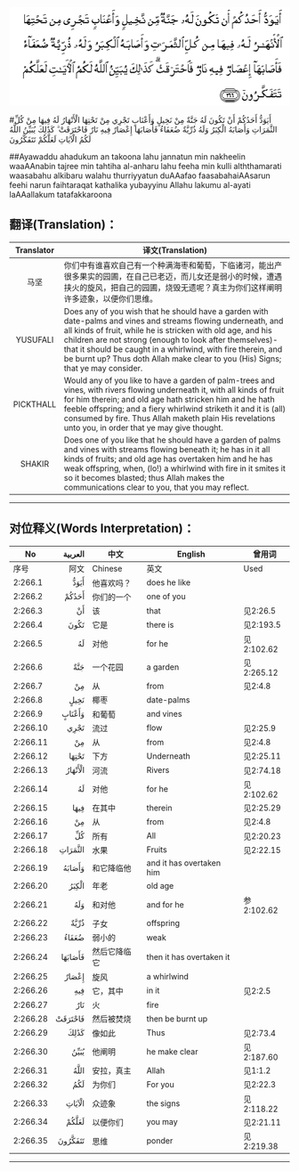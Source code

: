 ![002:266](images/002_266.gif)

#أَيَوَدُّ أَحَدُكُمْ أَنْ تَكُونَ لَهُ جَنَّةٌ مِنْ نَخِيلٍ وَأَعْنَابٍ تَجْرِي مِنْ تَحْتِهَا الْأَنْهَارُ لَهُ فِيهَا مِنْ كُلِّ الثَّمَرَاتِ وَأَصَابَهُ الْكِبَرُ وَلَهُ ذُرِّيَّةٌ ضُعَفَاءُ فَأَصَابَهَا إِعْصَارٌ فِيهِ نَارٌ فَاحْتَرَقَتْ ۗ كَذَٰلِكَ يُبَيِّنُ اللَّهُ لَكُمُ الْآيَاتِ لَعَلَّكُمْ تَتَفَكَّرُونَ 

##Ayawaddu ahadukum an takoona lahu jannatun min nakheelin waaAAnabin tajree min tahtiha al-anharu lahu feeha min kulli alththamarati waasabahu alkibaru walahu thurriyyatun duAAafao faasabahaiAAsarun feehi narun faihtaraqat kathalika yubayyinu Allahu lakumu al-ayati laAAallakum tatafakkaroona 

## 翻译(Translation)：

| Translator | 译文(Translation)                                            |
| :--------: | ------------------------------------------------------------ |
|    马坚    | 你们中有谁喜欢自己有一个种满海枣和葡萄，下临诸河，能出产很多果实的园圃，在自己已老迈，而儿女还是弱小的时候，遭遇挟火的旋风，把自己的园圃，烧毁无遗呢？真主为你们这样阐明许多迹象，以便你们思维。 |
|  YUSUFALI  | Does any of you wish that he should have a garden with date-palms and vines and streams flowing underneath, and all kinds of fruit, while he is stricken with old age, and his children are not strong (enough to look after themselves)- that it should be caught in a whirlwind, with fire therein, and be burnt up? Thus doth Allah make clear to you (His) Signs; that ye may consider. |
| PICKTHALL  | Would any of you like to have a garden of palm-trees and vines, with rivers flowing underneath it, with all kinds of fruit for him therein; and old age hath stricken him and he hath feeble offspring; and a fiery whirlwind striketh it and it is (all) consumed by fire. Thus Allah maketh plain His revelations unto you, in order that ye may give thought. |
|   SHAKIR   | Does one of you like that he should have a garden of palms and vines with streams flowing beneath it; he has in it all kinds of fruits; and old age has overtaken him and he has weak offspring, when, (lo!) a whirlwind with fire in it smites it so it becomes blasted; thus Allah makes the communications clear to you, that you may reflect. |

---

## 对位释义(Words Interpretation)：

| No   | العربية | 中文    | English | 曾用词 |
| ---- | ------: | ------- | ------- | ------ |
| 序号 |    阿文 | Chinese | 英文    | Used   |
| 2:266.1  | أَيَوَدُّ    | 他喜欢吗？   | does he like             |            |
| 2:266.2  | أَحَدُكُمْ   | 你们的一个   | one of you               |            |
| 2:266.3  | أَنْ      | 该           | that                     | 见2:26.5   |
| 2:266.4  | تَكُونَ    | 它是         | there is                 | 见2:193.5  |
| 2:266.5  | لَهُ      | 对他         | for he                   | 见2:102.62 |
| 2:266.6  | جَنَّةٌ     | 一个花园     | a garden                 | 见2:265.12 |
| 2:266.7  | مِنْ      | 从           | from                     | 见2:4.8    |
| 2:266.8  | نَخِيلٍ    | 椰枣         | date-palms               |            |
| 2:266.9  | وَأَعْنَابٍ  | 和葡萄       | and vines                |            |
| 2:266.10 | تَجْرِي    | 流过         | flow                     | 见2:25.9   |
| 2:266.11 | مِنْ      | 从           | from                     | 见2:4.8    |
| 2:266.12 | تَحْتِهَا   | 下方         | Underneath               | 见2:25.11  |
| 2:266.13 | الْأَنْهَارُ | 河流         | Rivers                   | 见2:74.18  |
| 2:266.14 | لَهُ      | 对他         | for he                   | 见2:102.62 |
| 2:266.15 | فِيهَا    | 在其中       | therein                  | 见2:25.29  |
| 2:266.16 | مِنْ      | 从           | from                     | 见2:4.8    |
| 2:266.17 | كُلِّ      | 所有         | All                      | 见2:20.23  |
| 2:266.18 | الثَّمَرَاتِ | 水果         | Fruits                   | 见2:22.15  |
| 2:266.19 | وَأَصَابَهُ  | 和它降临他   | and it has overtaken him |            |
| 2:266.20 | الْكِبَرُ   | 年老         | old age                  |            |
| 2:266.21 | وَلَهُ     | 和对他       | and for he               | 参2:102.62 |
| 2:266.22 | ذُرِّيَّةٌ    | 子女         | offspring                |            |
| 2:266.23 | ضُعَفَاءُ   | 弱小的       | weak                     |            |
| 2:266.24 | فَأَصَابَهَا | 然后它降临它 | then it has overtaken it |            |
| 2:266.25 | إِعْصَارٌ   | 旋风         | a whirlwind              |            |
| 2:266.26 | فِيهِ     | 它，其中     | in it                    | 见2:2.5    |
| 2:266.27 | نَارٌ     | 火           | fire                     |            |
| 2:266.28 | فَاحْتَرَقَتْ | 然后被焚烧   | then be burnt up         |            |
| 2:266.29 | كَذَٰلِكَ    | 像如此       | Thus                     | 见2:73.4   |
| 2:266.30 | يُبَيِّنُ    | 他阐明       | he make clear            | 见2:187.60 |
| 2:266.31 | اللَّهُ    | 安拉，真主   | Allah                    | 见1:1.2    |
| 2:266.32 | لَكُمُ     | 为你们       | For you                  | 见2:22.3   |
| 2:266.33 | الْآيَاتِ  | 众迹象       | the signs                | 见2:118.22 |
| 2:266.34 | لَعَلَّكُمْ   | 以便你们     | you may                  | 见2:21.11  |
| 2:266.35 | تَتَفَكَّرُونَ | 思维         | ponder                   | 见2:219.38 |

---
